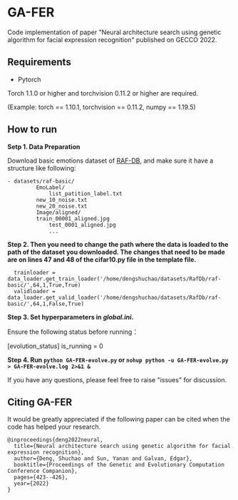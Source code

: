 # GA-FER

Code implementation of paper "Neural architecture search using genetic algorithm for facial expression recognition" published on GECCO 2022.

## Requirements
- Pytorch

Torch 1.1.0 or higher and torchvision 0.11.2 or higher are required.

(Example: torch == 1.10.1,  torchvision  == 0.11.2,  numpy == 1.19.5)

## How to run

**Setp 1. Data Preparation**

  Download basic emotions dataset of [RAF-DB](http://www.whdeng.cn/RAF/model1.html#dataset), and make sure it have a structure like following:
 
```
- datasets/raf-basic/
         EmoLabel/
             list_patition_label.txt
	     new_10_noise.txt
	     new_20_noise.txt
         Image/aligned/
	     train_00001_aligned.jpg
             test_0001_aligned.jpg
             ...
```


**Step 2. Then you need to change the path where the data is loaded to the path of the dataset you downloaded.
          The changes that need to be made are on lines 47 and 48 of the cifar10.py file in the template file.**

```
  trainloader = data_loader.get_train_loader('/home/dengshuchao/datasets/RafDb/raf-basic/',64,1,True,True)
  validloader = data_loader.get_valid_loader('/home/dengshuchao/datasets/RafDb/raf-basic/',64,1,False,True)
```

**Step 3. Set hyperparameters in *global.ini*.**

Ensure the following status before running：

[evolution_status]
is_running = 0

**Step 4. Run `python GA-FER-evolve.py`  or `nohup python -u GA-FER-evolve.py > GA-FER-evolve.log 2>&1 &`**

If you have any questions, please feel free to raise "issues" for discussion.

## Citing GA-FER

It would be greatly appreciated if the following paper can be cited when the code has helped your research.

```
@inproceedings{deng2022neural,
  title={Neural architecture search using genetic algorithm for facial expression recognition},
  author={Deng, Shuchao and Sun, Yanan and Galvan, Edgar},
  booktitle={Proceedings of the Genetic and Evolutionary Computation Conference Companion},
  pages={423--426},
  year={2022}
}
```

